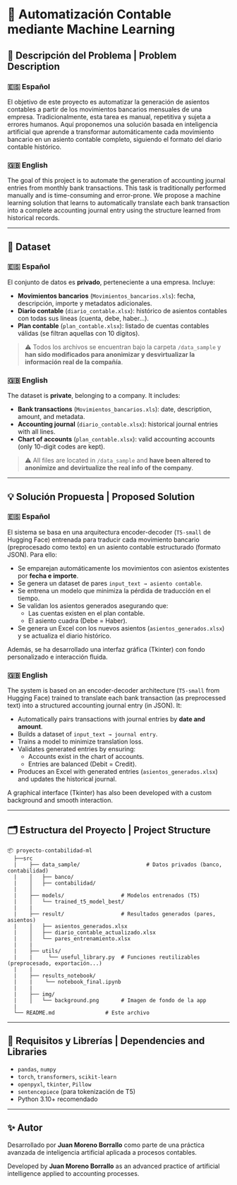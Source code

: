 
# 🤖 Automatización Contable mediante Machine Learning

## 📌 Descripción del Problema | Problem Description

### 🇪🇸 Español

El objetivo de este proyecto es automatizar la generación de asientos contables a partir de los movimientos bancarios mensuales de una empresa. Tradicionalmente, esta tarea es manual, repetitiva y sujeta a errores humanos. Aquí proponemos una solución basada en inteligencia artificial que aprende a transformar automáticamente cada movimiento bancario en un asiento contable completo, siguiendo el formato del diario contable histórico.

### 🇬🇧 English

The goal of this project is to automate the generation of accounting journal entries from monthly bank transactions. This task is traditionally performed manually and is time-consuming and error-prone. We propose a machine learning solution that learns to automatically translate each bank transaction into a complete accounting journal entry using the structure learned from historical records.

---

## 📁 Dataset

### 🇪🇸 Español

El conjunto de datos es **privado**, perteneciente a una empresa. Incluye:

- **Movimientos bancarios** (`Movimientos_bancarios.xls`): fecha, descripción, importe y metadatos adicionales.
- **Diario contable** (`diario_contable.xlsx`): histórico de asientos contables con todas sus líneas (cuenta, debe, haber...).
- **Plan contable** (`plan_contable.xlsx`): listado de cuentas contables válidas (se filtran aquellas con 10 dígitos).

> ⚠️ Todos los archivos se encuentran bajo la carpeta `/data_sample` y **han sido modificados para anonimizar y desvirtualizar la información real de la compañía**.

### 🇬🇧 English

The dataset is **private**, belonging to a company. It includes:

- **Bank transactions** (`Movimientos_bancarios.xls`): date, description, amount, and metadata.
- **Accounting journal** (`diario_contable.xlsx`): historical journal entries with all lines.
- **Chart of accounts** (`plan_contable.xlsx`): valid accounting accounts (only 10-digit codes are kept).

> ⚠️ All files are located in `/data_sample` and **have been altered to anonimize and devirtualize the real info of the company**.

---

## 💡 Solución Propuesta | Proposed Solution

### 🇪🇸 Español

El sistema se basa en una arquitectura encoder-decoder (`T5-small` de Hugging Face) entrenada para traducir cada movimiento bancario (preprocesado como texto) en un asiento contable estructurado (formato JSON). Para ello:

- Se emparejan automáticamente los movimientos con asientos existentes por **fecha e importe**.
- Se genera un dataset de pares `input_text → asiento contable`.
- Se entrena un modelo que minimiza la pérdida de traducción en el tiempo.
- Se validan los asientos generados asegurando que:
  - Las cuentas existen en el plan contable.
  - El asiento cuadra (Debe = Haber).
- Se genera un Excel con los nuevos asientos (`asientos_generados.xlsx`) y se actualiza el diario histórico.

Además, se ha desarrollado una interfaz gráfica (Tkinter) con fondo personalizado e interacción fluida.

### 🇬🇧 English

The system is based on an encoder-decoder architecture (`T5-small` from Hugging Face) trained to translate each bank transaction (as preprocessed text) into a structured accounting journal entry (in JSON). It:

- Automatically pairs transactions with journal entries by **date and amount**.
- Builds a dataset of `input_text → journal entry`.
- Trains a model to minimize translation loss.
- Validates generated entries by ensuring:
  - Accounts exist in the chart of accounts.
  - Entries are balanced (Debit = Credit).
- Produces an Excel with generated entries (`asientos_generados.xlsx`) and updates the historical journal.

A graphical interface (Tkinter) has also been developed with a custom background and smooth interaction.

---

## 🗂️ Estructura del Proyecto | Project Structure

```
📦 proyecto-contabilidad-ml
  ├──src
  |    ├── data_sample/                     # Datos privados (banco, contabilidad)
  |    │   ├── banco/
  |    │   ├── contabilidad/
  |    │ 
  |    ├── models/                  # Modelos entrenados (T5)
  |    │   └── trained_t5_model_best/
  |    |
  |    ├── result/                  # Resultados generados (pares, asientos)
  |    │   ├── asientos_generados.xlsx
  |    │   ├── diario_contable_actualizado.xlsx
  |    │   └── pares_entrenamiento.xlsx
  |    |
  |    ├── utils/
  |    |     └── useful_library.py  # Funciones reutilizables (preprocesado, exportación...)
  |    |
  |    ├── results_notebook/
  |    |    └── notebook_final.ipynb
  |    |
  |    ├── img/
  |    │   └── background.png       # Imagen de fondo de la app
  |
  └── README.md                # Este archivo
```

---

## 🧠 Requisitos y Librerías | Dependencies and Libraries

- `pandas`, `numpy`
- `torch`, `transformers`, `scikit-learn`
- `openpyxl`, `tkinter`, `Pillow`
- `sentencepiece` (para tokenización de T5)
- Python 3.10+ recomendado

---

## ✨ Autor

Desarrollado por **Juan Moreno Borrallo** como parte de una práctica avanzada de inteligencia artificial aplicada a procesos contables.

Developed by **Juan Moreno Borrallo** as an advanced practice of artificial intelligence applied to accounting processes.
